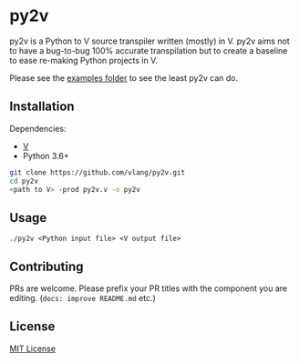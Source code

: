 # py2v

py2v is a Python to V source transpiler written (mostly) in V. py2v aims not to have a bug-to-bug 100% accurate transpilation but to create a baseline to ease re-making Python projects in V.

Please see the [examples folder](/examples/) to see the least py2v can do.

## Installation

Dependencies:
- [V](https://github.com/vlang/v)
- Python 3.6+

```bash
git clone https://github.com/vlang/py2v.git
cd py2v
<path to V> -prod py2v.v -o py2v
```

## Usage

```
./py2v <Python input file> <V output file>
```

## Contributing

PRs are welcome. Please prefix your PR titles with the component you are editing. (`docs: improve README.md` etc.)

## License

[MIT License](/LICENSE)
